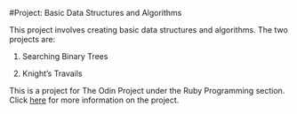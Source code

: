 #Project: Basic Data Structures and Algorithms

This project involves creating basic data structures and algorithms.
The two projects are:

1. Searching Binary Trees

2. Knight’s Travails

 
This is a project for The Odin Project under the Ruby Programming section. Click [here](http://www.theodinproject.com/courses/ruby-programming/lessons/data-structures-and-algorithms) for more information on the project.